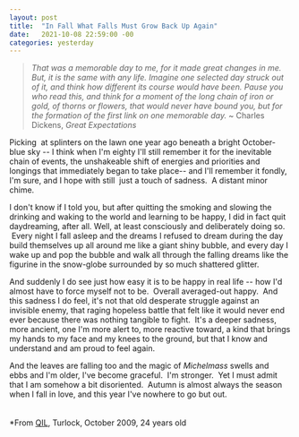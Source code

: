 ```yaml
---
layout: post
title:  "In Fall What Falls Must Grow Back Up Again"
date:   2021-10-08 22:59:00 -00
categories: yesterday
---
```

>*That was a memorable day to me, for it made great changes in me.  But, it is the same with any life.  Imagine one selected day struck out of it, and think how different its course would have been.  Pause you who read this, and think for a moment of the long chain of iron or gold, of thorns or flowers, that would never have bound you, but for the formation of the first link on one memorable day.* ~ Charles Dickens, *Great Expectations*

Picking  at splinters on the lawn one year ago beneath a bright October-blue sky -- I think when I'm eighty I'll still remember it for the inevitable chain of events, the unshakeable shift of energies and priorities and longings that immediately began to take place-- and I'll remember it fondly, I'm sure, and I hope with still  just a touch of sadness.  A distant minor chime.  

I don't know if I told you, but after quitting the smoking and slowing the drinking and waking to the world and learning to be happy, I did in fact quit daydreaming, after all. Well, at least consciously and deliberately doing so.  Every night I fall asleep and the dreams I refused to dream during the day build themselves up all around me like a giant shiny bubble, and every day I wake up and pop the bubble and walk all through the falling dreams like the figurine in the snow-globe surrounded by so much shattered glitter. 

And suddenly I do see just how easy it is to be happy in real life -- how I'd almost have to force myself not to be.  Overall averaged-out happy.  And this sadness I do feel, it's not that old desperate struggle against an invisible enemy, that raging hopeless battle that felt like it would never end ever because there was nothing tangible to fight.  It's a deeper sadness, more ancient, one I'm more alert to, more reactive toward, a kind that brings my hands to my face and my knees to the ground, but that I know and understand and am proud to feel again.

And the leaves are falling too and the magic of *Michelmass* swells and ebbs and I'm older, I've become graceful.  I'm stronger.  Yet I must admit that I am somehow a bit disoriented.  Autumn is almost always the season when I fall in love, and this year I've nowhere to go but out. 
<br/>
<br/>
<br/>
*From [QIL](/assets/QIL.pdf), Turlock, October 2009, 24 years old
